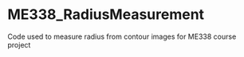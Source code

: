 # ME338_RadiusMeasurement

Code used to measure radius from contour images for ME338 course project

